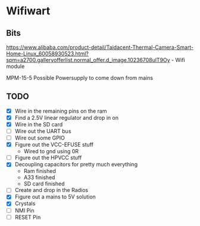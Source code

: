 # Wifiwart

## Bits
https://www.alibaba.com/product-detail/Taidacent-Thermal-Camera-Smart-Home-Linux_60058930523.html?spm=a2700.galleryofferlist.normal_offer.d_image.10236708ulT9Oy
    - Wifi module

MPM-15-5
    Possible Powersupply to come down from mains

## TODO
- [x] Wire in the remaining pins on the ram
- [x] Find a 2.5V linear regulator and drop in on
- [x] Wire in the SD card
- [ ] Wire out the UART bus
- [ ] Wire out some GPIO
- [x] Figure out the VCC-EFUSE stuff
    - Wired to gnd using 0R
- [ ] Figure out the HPVCC stuff
- [x] Decoupling capacitors for pretty much everything
    - Ram finished
    - A33 finished
    - SD card finished
- [ ] Create and drop in the Radios 
- [x] Figure out a mains to 5V solution
- [x] Crystals
- [ ] NMI Pin
- [ ] RESET Pin

